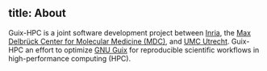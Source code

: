 title: About
---

Guix-HPC is a joint software development project between
[Inria](https://www.inria.fr/en), the
[Max Delbrück Center for Molecular Medicine (MDC)](https://www.mdc-berlin.de/),
and [UMC Utrecht](http://www.umcutrecht.nl/en/-1).  Guix-HPC an effort
to optimize [GNU Guix](https://gnu.org/s/guix) for reproducible
scientific workflows in high-performance computing (HPC).
